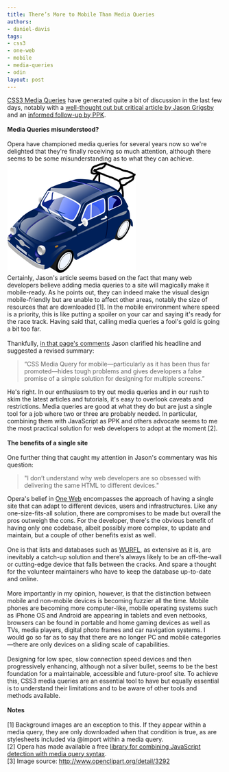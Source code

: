 ```yaml
---
title: There’s More to Mobile Than Media Queries
authors:
- daniel-davis
tags:
- css3
- one-web
- mobile
- media-queries
- odin
layout: post
---
```

<a href="http://www.w3.org/TR/css3-mediaqueries/" target="_blank">CSS3 Media Queries</a> have generated quite a bit of discussion in the last few days, notably with a <a href="http://www.cloudfour.com/css-media-query-for-mobile-is-fools-gold/" target="_blank">well-thought out but critical article by Jason Grigsby</a> and an <a href="http://www.quirksmode.org/blog/archives/2010/08/combining_media.html" target="_blank">informed follow-up by PPK</a>.<br/><br/><strong>Media Queries misunderstood?</strong><br/><br/>Opera have championed media queries for several years now so we&#39;re delighted that they&#39;re finally receiving so much attention, although there seems to be some misunderstanding as to what they can achieve.<br/><span class='imgright'><img alt='' src='/blog/theres-more-to-mobile-than-media-queries/car-with-spoiler.png' /></span> <br/>Certainly, Jason&#39;s article seems based on the fact that many web developers believe adding media queries to a site will magically make it mobile-ready. As he points out, they can indeed make the visual design mobile-friendly but are unable to affect other areas, notably the size of resources that are downloaded [1]. In the mobile environment where speed is a priority, this is like putting a spoiler on your car and saying it&#39;s ready for the race track. Having said that, calling media queries a fool&#39;s gold is going a bit too far.<br/><br/>Thankfully, <a href="http://www.cloudfour.com/css-media-query-for-mobile-is-fools-gold/#comment-16809" target="_blank">in that page&#39;s comments</a> Jason clarified his headline and suggested a revised summary:<br/><blockquote class="bbquote"><p>“CSS Media Query for mobile—particularly as it has been thus far promoted—hides tough problems and gives developers a false promise of a simple solution for designing for multiple screens.”</p></blockquote>He&#39;s right. In our enthusiasm to try out media queries and in our rush to skim the latest articles and tutorials, it&#39;s easy to overlook caveats and restrictions. Media queries are good at what they do but are just a single tool for a job where two or three are probably needed. In particular, combining them with JavaScript as PPK and others advocate seems to me the most practical solution for web developers to adopt at the moment [2].<br/><br/><strong>The benefits of a single site</strong><br/><br/>One further thing that caught my attention in Jason&#39;s commentary was his question:<br/><blockquote class="bbquote"><p>&quot;I don’t understand why web developers are so obsessed with delivering the same HTML to different devices.&quot;</p></blockquote>Opera&#39;s belief in <a href="http://www.opera.com/business/oneweb/" target="_blank">One Web</a> encompasses the approach of having a single site that can adapt to different devices, users and infrastructures. Like any one-size-fits-all solution, there are compromises to be made but overall the pros outweigh the cons. For the developer, there&#39;s the obvious benefit of having only one codebase, albeit possibly more complex, to update and maintain, but a couple of other benefits exist as well.<br/><br/>One is that lists and databases such as <a href="http://wurfl.sourceforge.net/" target="_blank">WURFL</a>, as extensive as it is, are inevitably a catch-up solution and there&#39;s always likely to be an off-the-wall or cutting-edge device that falls between the cracks. And spare a thought for the volunteer maintainers who have to keep the database up-to-date and online.<br/><br/>More importantly in my opinion, however, is that the distinction between mobile and non-mobile devices is becoming fuzzier all the time. Mobile phones are becoming more computer-like, mobile operating systems such as iPhone OS and Android are appearing in tablets and even netbooks, browsers can be found in portable and home gaming devices as well as TVs, media players, digital photo frames and car navigation systems. I would go so far as to say that there are no longer PC and mobile categories—there are only devices on a sliding scale of capabilities.<br/><br/>Designing for low spec, slow connection speed devices and then progressively enhancing, although not a silver bullet, seems to be the best foundation for a maintainable, accessible and future-proof site. To achieve this, CSS3 media queries are an essential tool to have but equally essential is to understand their limitations and to be aware of other tools and methods available.<br/><br/><strong>Notes</strong><br/><br/>[1] Background images are an exception to this. If they appear within a media query, they are only downloaded when that condition is true, as are stylesheets included via @import within a media query.<br/>[2] Opera has made available a free <a href="http://dev.opera.com/articles/view/media-query-library/" target="_blank">library for combining JavaScript detection with media query syntax</a>.<br/>[3] Image source: <a href="http://www.openclipart.org/detail/3292" target="_blank">http://www.openclipart.org/detail/3292</a>
